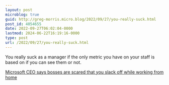 ```yaml
---
layout: post
microblog: true
guid: http://greg-morris.micro.blog/2022/09/27/you-really-suck.html
post_id: 4054655
date: 2022-09-27T06:02:04-0000
lastmod: 2024-06-22T16:19:16-0000
type: post
url: /2022/09/27/you-really-suck.html
---
```

You really suck as a manager if the only metric you have on your staff is based on if you can see them or not. 

[Microsoft CEO says bosses are scared that you slack off while working from home](https://www.windowscentral.com/microsoft/microsoft-ceo-says-bosses-are-scared-that-you-slack-off-while-working-from-home)
